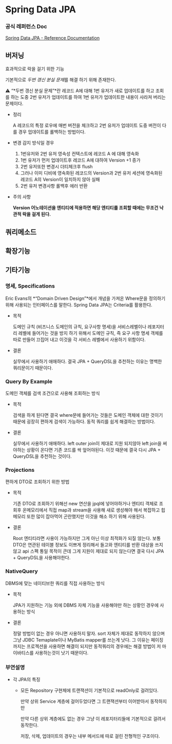 # Spring Data JPA

### 공식 레퍼런스 Doc

[Spring Data JPA - Reference Documentation](https://docs.spring.io/spring-data/jpa/docs/current/reference/html/)

## 버저닝

효과적으로 락을 걸기 위한 기능

기본적으로 *두번 갱신 분실 문제*를 해결 하기 위해 존재한다.

<aside>
⚠️ “*두번 갱신 분실 문제”*란 레코드 A에 대해 1번 유저가 새로 업데이트를 하고 조회를 하는 도중 2번 유저가 업데이트를 하여 1번 유저가 업데이트한 내용이 사라져 버리는 문제이다.

</aside>

- 정리

    A 레코드의 특정 로우에 매번 버전을 체크하고 2번 유저가 업데이트 도중 버전이 다를 경우 업데이트를 롤백하는 방법이다.

- 변경 감지 방식일 경우
    1. 1번유저와 2번 유저 영속성 컨텍스트에 레코드 A 에 대해 영속화
    2. 1번 유저가 먼저 업데이트후 레코드 A에 대하여 Version +1 증가
    3. 2번 유저또한 변경시 더티체크후 flush
    4. 그러나 이미 디비에 영속화된 레코드의 Version과 2번 유저 세션에 영속화된 레코드 A의 Version이 일치하지 않아 실패
    5. 2번 유저 변경사항 롤백후 에러 반환
- 주의 사항

    **Version 어노테이션을 엔티티에 적용하면 해당 엔티티를 조회할 때에는 무조건 낙관적 락을 걸게 된다.**


## 쿼리메소드

## 확장기능

## 기타기능

### 명세, Specifications

Eric Evans의 *“Domain Driven Design”*에서 개념을 가져온 Where문을 정의하기 위해 사용되는 인터페이스를 말한다. Spring Data JPA는 Criteria를 활용한다.

- 목적

    도메인 규칙 (비즈니스 도메인의 규칙, 요구사항 명세)을 서비스레벨이나 레포지터리 레벨에 들어가는 것을 방지 하기 위해서 도메인 규칙, 즉 요구 사항 명세 객체를 따로 만들어 끄집어 내고 이것을 각 서비스 레벨에서 사용하기 위함이다.

- 결론

    실무에서 사용하기 애매하다. 결국 JPA + QueryDSL을 추천하는 이유는 명백한 쿼리문이기 때문이다.


### Query By Example

도메인 객체를 검색 조건으로 사용해 조회하는 방식

- 목적

    검색을 하게 된다면 결국 where문에 들어가는 것들은 도메인 객체에 대한 것이기 때문에 굉장히 편하게 검색이 가능하다. 동적 쿼리를 쉽게 해결하는 방법이다.

- 결론

    실무에서 사용하기 애매하다. left outer join이 제대로 지원 되지않아 left join을 써야하는 상황이 온다면 기존 코드를 싹 엎어야된다. 이것 때문에 결국 다시 JPA + QueryDSL을 추천하는 것이다.


### Projections

편하게 DTO로 조회하기 위한 방법

- 목적

    기존 DTO로 조회하기 위해선 new 연산을 jpql에 넣어야하거나 엔티티 객체로 조회후 온메모리에서 직접 map과 stream을 사용해 새로 생성해야 해서 복잡하고 힙 메모리 또한 많이 잡아먹어 곤란했지만 이것을 해소 하기 위해 사용된다.

- 결론

    Root 엔티티라면 사용이 가능하지만 그게 아닌 이상 최적화가 되질 않는다. 보통 DTO은 연관된 테이블 정보도 이쁘게 정리해서 들고와 엔티티를 반환 대상을 쓰지 않고 api 스펙 통일 목적이 큰데 그게 지원이 제대로 되지 않는다면 결국 다시 JPA + QueryDSL을 사용해야한다.


### NativeQuery

DBMS에 맞는 네이티브한 쿼리를 직접 사용하는 방식

- 목적

     JPA가 지원하는 기능 외에 DBMS 자체 기능을 사용해야만 하는 상황인 경우에 사용하는 방식

- 결론

    정말 방법이 없는 경우 아니면 사용하지 말자. sort 자체가 제대로 동작하지 않으며 그냥 JDBC Temaplate이나 MyBatis mapper를 쓰는게 낫다. 그 이유는 페이징까지는 프로젝션을 사용하면 해결이 되지만 동적쿼리의 경우에는 해결 방법이 저 마이바티스를 사용하는것이 낫기 때문이다.


### 부연설명

- 각 JPA의 특징
    - 모든 Repository 구현체에 트랜잭션이 기본적으로 readOnly로 걸려있다.

        만약 상위 Service 계층에 걸어두었다면 그 트랜잭션부터 이어받아서 동작하지만

        만약 다른 상위 계층에도 없는 경우 그냥 이 레포지터리들에 기본적으로 걸려서 동작한다.

        저장, 삭제, 업데이트의 경우는 내부 메서드에 따로 걸린 전형적인 구조이다.
